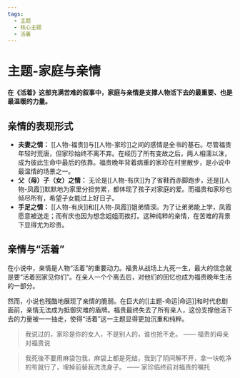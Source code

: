 ```yaml
---
tags:
  - 主题
  - 核心主题
  - 活着
---
```


# 主题-家庭与亲情

**在《活着》这部充满苦难的叙事中，家庭与亲情是支撑人物活下去的最重要、也是最温暖的力量。**

## 亲情的表现形式
- **夫妻之情：** [[人物-福贵]]与[[人物-家珍]]之间的感情是全书的基石。尽管福贵年轻时荒唐，但家珍始终不离不弃。在经历了所有变故之后，两人相濡以沫，成为彼此生命中最后的依靠。福贵晚年背着病重的家珍在村里散步，是小说中最温情的场景之一。
- **父（母）子（女）之情：** 无论是[[人物-有庆]]为了省鞋而赤脚跑步，还是[[人物-凤霞]]默默地为家里分担劳累，都体现了孩子对家庭的爱。而福贵和家珍也倾尽所有，希望子女能过上好日子。
- **手足之情：** [[人物-有庆]]和[[人物-凤霞]]姐弟情深。为了让弟弟能上学，凤霞愿意被送走；而有庆也因为想念姐姐而挨打。这种纯粹的亲情，在苦难的背景下显得尤为珍贵。

## 亲情与“活着”
在小说中，亲情是人物“活着”的重要动力。福贵从战场上九死一生，最大的信念就是要“活着回家见你们”。在亲人一个个离去后，对他们的回忆也成为福贵晚年生活的一部分。

然而，小说也残酷地展现了亲情的脆弱。在巨大的[[主题-命运|命运]]和时代悲剧面前，亲情无法成为抵御灾难的盾牌。福贵最终失去了所有亲人，这份支撑他活下去的力量被一一抽走，使得“活着”这一主题显得更加沉重和纯粹。

> 我说过的，家珍是你的女人，不是别人的，谁也抢不走。
> —— 福贵的母亲对福贵说

> 我死後不要用麻袋包我，麻袋上都是死结，我到了阴间解不开，拿一块乾净的布就行了，埋掉前替我洗洗身子。
> —— 家珍临终前对福贵的嘱托